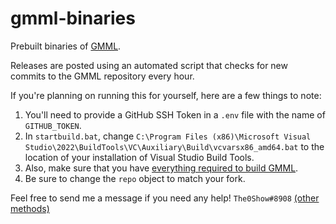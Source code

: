 # gmml-binaries

Prebuilt binaries of [GMML](https://github.com/cgytrus/gmml).

Releases are posted using an automated script that checks for new commits to the GMML repository every hour.

If you're planning on running this for yourself, here are a few things to note:

1. You'll need to provide a GitHub SSH Token in a `.env` file with the name of `GITHUB_TOKEN`.
2. In `startbuild.bat`, change `C:\Program Files (x86)\Microsoft Visual Studio\2022\BuildTools\VC\Auxiliary\Build\vcvarsx86_amd64.bat` to the location of your installation of Visual Studio Build Tools.
3. Also, make sure that you have [everything required to build GMML](https://github.com/cgytrus/gmml#prerequisites).
4. Be sure to change the `repo` object to match your fork.

Feel free to send me a message if you need any help! `The0Show#8908` [(other methods)](https://the0show.com/contact)
